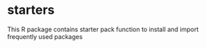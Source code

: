 # starters
This R package contains starter pack function to install and import frequently used packages 
